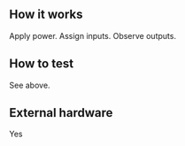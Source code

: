 ## How it works

Apply power. Assign inputs. Observe outputs.

## How to test

See above.

## External hardware

Yes
